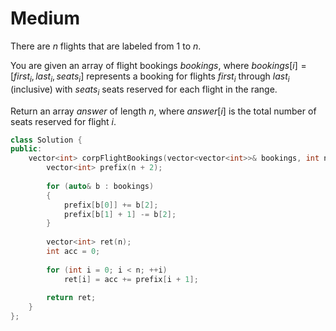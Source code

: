 # Medium

There are $n$ flights that are labeled from $1$ to $n$.

You are given an array of flight bookings $bookings$, where $bookings[i] = [first_i, last_i, seats_i]$ represents a booking for flights $first_i$ through $last_i$ (inclusive) with $seats_i$ seats reserved for each flight in the range.

Return an array $answer$ of length $n$, where $answer[i]$ is the total number of seats reserved for flight $i$.

```cpp
class Solution {
public:
    vector<int> corpFlightBookings(vector<vector<int>>& bookings, int n) {
        vector<int> prefix(n + 2);
        
        for (auto& b : bookings)
        {
            prefix[b[0]] += b[2];
            prefix[b[1] + 1] -= b[2];
        }
        
        vector<int> ret(n);
        int acc = 0;
        
        for (int i = 0; i < n; ++i)
            ret[i] = acc += prefix[i + 1];
        
        return ret;
    }
};
```
